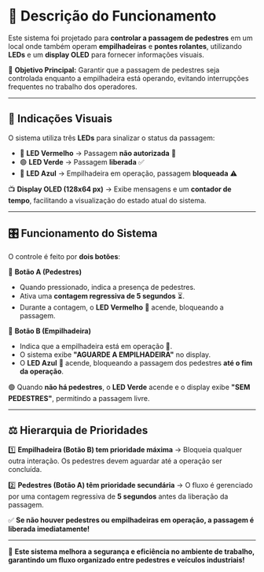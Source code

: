 # 📌 **Descrição do Funcionamento**

Este sistema foi projetado para **controlar a passagem de pedestres** em um local onde também operam **empilhadeiras** e **pontes rolantes**, utilizando **LEDs** e um **display OLED** para fornecer informações visuais.

🎯 **Objetivo Principal:** Garantir que a passagem de pedestres seja controlada enquanto a empilhadeira está operando, evitando interrupções frequentes no trabalho dos operadores.

---

## 🚦 **Indicações Visuais**

O sistema utiliza três **LEDs** para sinalizar o status da passagem:

- 🔴 **LED Vermelho** → Passagem **não autorizada** 🚫
- 🟢 **LED Verde** → Passagem **liberada** ✅
- 🔵 **LED Azul** → Empilhadeira em operação, passagem **bloqueada** ⚠️

📺 **Display OLED (128x64 px)** → Exibe mensagens e um **contador de tempo**, facilitando a visualização do estado atual do sistema.

---

## 🎛 **Funcionamento do Sistema**

O controle é feito por **dois botões**:

🔘 **Botão A (Pedestres)**
- Quando pressionado, indica a presença de pedestres.
- Ativa uma **contagem regressiva de 5 segundos** ⏳.
- Durante a contagem, o **LED Vermelho** 🔴 acende, bloqueando a passagem.

🔘 **Botão B (Empilhadeira)**
- Indica que a empilhadeira está em operação 🚜.
- O sistema exibe **"AGUARDE A EMPILHADEIRA"** no display.
- O **LED Azul** 🔵 acende, bloqueando a passagem dos pedestres **até o fim da operação**.

🟢 Quando **não há pedestres**, o **LED Verde** acende e o display exibe **"SEM PEDESTRES"**, permitindo a passagem livre.

---

## ⚖ **Hierarquia de Prioridades**

1️⃣ **Empilhadeira (Botão B) tem prioridade máxima** → Bloqueia qualquer outra interação. Os pedestres devem aguardar até a operação ser concluída.

2️⃣ **Pedestres (Botão A) têm prioridade secundária** → O fluxo é gerenciado por uma contagem regressiva de **5 segundos** antes da liberação da passagem.

✅ **Se não houver pedestres ou empilhadeiras em operação, a passagem é liberada imediatamente!**

---

🚀 **Este sistema melhora a segurança e eficiência no ambiente de trabalho, garantindo um fluxo organizado entre pedestres e veículos industriais!**



